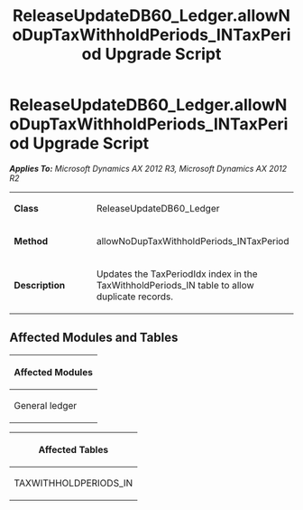 ﻿---
title: ReleaseUpdateDB60_Ledger.allowNoDupTaxWithholdPeriods_INTaxPeriod Upgrade Script
TOCTitle: ReleaseUpdateDB60_Ledger.allowNoDupTaxWithholdPeriods_INTaxPeriod Upgrade Script
ms:assetid: 965b87bc-4271-d9c6-1276-1aaceb5dc441
ms:mtpsurl: https://msdn.microsoft.com/en-us/library/JJ686187(v=AX.60)
ms:contentKeyID: 49709891
ms.date: 05/18/2015
mtps_version: v=AX.60
---

# ReleaseUpdateDB60\_Ledger.allowNoDupTaxWithholdPeriods\_INTaxPeriod Upgrade Script 


_**Applies To:** Microsoft Dynamics AX 2012 R3, Microsoft Dynamics AX 2012 R2_

<table>
<colgroup>
<col style="width: 50%" />
<col style="width: 50%" />
</colgroup>
<tbody>
<tr class="odd">
<td><p><strong>Class</strong></p></td>
<td><p>ReleaseUpdateDB60_Ledger</p></td>
</tr>
<tr class="even">
<td><p><strong>Method</strong></p></td>
<td><p>allowNoDupTaxWithholdPeriods_INTaxPeriod</p></td>
</tr>
<tr class="odd">
<td><p><strong>Description</strong></p></td>
<td><p>Updates the TaxPeriodIdx index in the TaxWithholdPeriods_IN table to allow duplicate records.</p></td>
</tr>
</tbody>
</table>


## Affected Modules and Tables

<table>
<colgroup>
<col style="width: 100%" />
</colgroup>
<thead>
<tr class="header">
<th><p>Affected Modules</p></th>
</tr>
</thead>
<tbody>
<tr class="odd">
<td><p>General ledger</p></td>
</tr>
</tbody>
</table>


<table>
<colgroup>
<col style="width: 100%" />
</colgroup>
<thead>
<tr class="header">
<th><p>Affected Tables</p></th>
</tr>
</thead>
<tbody>
<tr class="odd">
<td><p>TAXWITHHOLDPERIODS_IN</p></td>
</tr>
</tbody>
</table>

  


